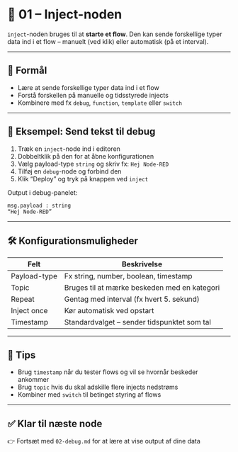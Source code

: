 # 🔘 01 – Inject-noden

`inject`-noden bruges til at **starte et flow**. Den kan sende forskellige typer data ind i et flow – manuelt (ved klik) eller automatisk (på et interval).

---

## 🎯 Formål
- Lære at sende forskellige typer data ind i et flow
- Forstå forskellen på manuelle og tidsstyrede injects
- Kombinere med fx `debug`, `function`, `template` eller `switch`

---

## 🧪 Eksempel: Send tekst til debug

1. Træk en `inject`-node ind i editoren
2. Dobbeltklik på den for at åbne konfigurationen
3. Vælg payload-type `string` og skriv fx: `Hej Node-RED`
4. Tilføj en `debug`-node og forbind den
5. Klik “Deploy” og tryk på knappen ved `inject`

Output i debug-panelet:
```
msg.payload : string
“Hej Node-RED”
```

---

## 🛠 Konfigurationsmuligheder
| Felt              | Beskrivelse                                                |
|-------------------|-------------------------------------------------------------|
| Payload-type      | Fx string, number, boolean, timestamp                      |
| Topic             | Bruges til at mærke beskeden med en kategori               |
| Repeat            | Gentag med interval (fx hvert 5. sekund)                   |
| Inject once       | Kør automatisk ved opstart                                 |
| Timestamp         | Standardvalget – sender tidspunktet som tal                |

---

## 🧠 Tips
- Brug `timestamp` når du tester flows og vil se hvornår beskeder ankommer
- Brug `topic` hvis du skal adskille flere injects nedstrøms
- Kombiner med `switch` til betinget styring af flows

---

## ✅ Klar til næste node
👉 Fortsæt med `02-debug.md` for at lære at vise output af dine data